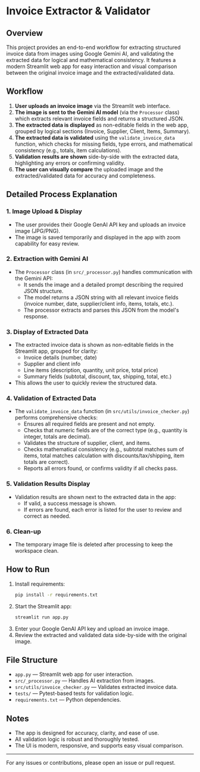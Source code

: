 # Invoice Extractor & Validator

## Overview
This project provides an end-to-end workflow for extracting structured invoice data from images using Google Gemini AI, and validating the extracted data for logical and mathematical consistency. It features a modern Streamlit web app for easy interaction and visual comparison between the original invoice image and the extracted/validated data.

## Workflow
1. **User uploads an invoice image** via the Streamlit web interface.
2. **The image is sent to the Gemini AI model** (via the `Processor` class) which extracts relevant invoice fields and returns a structured JSON.
3. **The extracted data is displayed** as non-editable fields in the web app, grouped by logical sections (Invoice, Supplier, Client, Items, Summary).
4. **The extracted data is validated** using the `validate_invoice_data` function, which checks for missing fields, type errors, and mathematical consistency (e.g., totals, item calculations).
5. **Validation results are shown** side-by-side with the extracted data, highlighting any errors or confirming validity.
6. **The user can visually compare** the uploaded image and the extracted/validated data for accuracy and completeness.

## Detailed Process Explanation

### 1. Image Upload & Display
- The user provides their Google GenAI API key and uploads an invoice image (JPG/PNG).
- The image is saved temporarily and displayed in the app with zoom capability for easy review.

### 2. Extraction with Gemini AI
- The `Processor` class (in `src/_processor.py`) handles communication with the Gemini API:
  - It sends the image and a detailed prompt describing the required JSON structure.
  - The model returns a JSON string with all relevant invoice fields (invoice number, date, supplier/client info, items, totals, etc.).
  - The processor extracts and parses this JSON from the model's response.

### 3. Display of Extracted Data
- The extracted invoice data is shown as non-editable fields in the Streamlit app, grouped for clarity:
  - Invoice details (number, date)
  - Supplier and client info
  - Line items (description, quantity, unit price, total price)
  - Summary fields (subtotal, discount, tax, shipping, total, etc.)
- This allows the user to quickly review the structured data.

### 4. Validation of Extracted Data
- The `validate_invoice_data` function (in `src/utils/invoice_checker.py`) performs comprehensive checks:
  - Ensures all required fields are present and not empty.
  - Checks that numeric fields are of the correct type (e.g., quantity is integer, totals are decimal).
  - Validates the structure of supplier, client, and items.
  - Checks mathematical consistency (e.g., subtotal matches sum of items, total matches calculation with discounts/tax/shipping, item totals are correct).
  - Reports all errors found, or confirms validity if all checks pass.

### 5. Validation Results Display
- Validation results are shown next to the extracted data in the app:
  - If valid, a success message is shown.
  - If errors are found, each error is listed for the user to review and correct as needed.

### 6. Clean-up
- The temporary image file is deleted after processing to keep the workspace clean.

## How to Run
1. Install requirements:
   ```sh
   pip install -r requirements.txt
   ```
2. Start the Streamlit app:
   ```sh
   streamlit run app.py
   ```
3. Enter your Google GenAI API key and upload an invoice image.
4. Review the extracted and validated data side-by-side with the original image.

## File Structure
- `app.py` — Streamlit web app for user interaction.
- `src/_processor.py` — Handles AI extraction from images.
- `src/utils/invoice_checker.py` — Validates extracted invoice data.
- `tests/` — Pytest-based tests for validation logic.
- `requirements.txt` — Python dependencies.

## Notes
- The app is designed for accuracy, clarity, and ease of use.
- All validation logic is robust and thoroughly tested.
- The UI is modern, responsive, and supports easy visual comparison.

---
For any issues or contributions, please open an issue or pull request.
